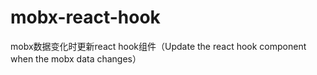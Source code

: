 # mobx-react-hook
mobx数据变化时更新react hook组件（Update the react hook component when the mobx data changes）
